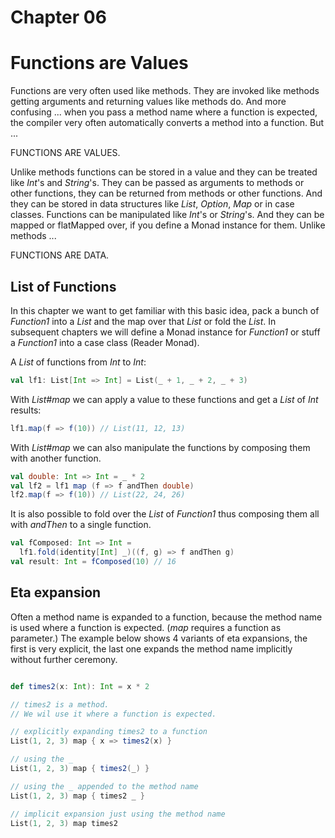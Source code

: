 # Chapter 06

# Functions are Values

Functions are very often used like methods. They are
invoked like methods getting arguments and returning
values like methods do. And more confusing ... when you pass a method name where a function is expected, the
compiler very often automatically converts a method
into a function. But ...

FUNCTIONS ARE VALUES.

Unlike methods functions can be stored in a value and
they can be treated like _Int_'s and _String_'s. They
can be passed as arguments to methods or other functions,
they can be returned from methods or other functions.
And they can be stored in data structures like _List_,
_Option_, _Map_ or in case classes. Functions can be
manipulated like _Int_'s or _String_'s. And they can be
mapped or flatMapped over, if you define a Monad instance
for them. Unlike methods ...

FUNCTIONS ARE DATA.

## List of Functions

In this chapter we want to get familiar with this basic
idea, pack a bunch of _Function1_ into a _List_ and the
map over that _List_ or fold the _List_. In subsequent
chapters we will define a Monad instance for _Function1_
or stuff a _Function1_ into a case class (Reader Monad).

A _List_ of functions from _Int_ to _Int_:

```scala
val lf1: List[Int => Int] = List(_ + 1, _ + 2, _ + 3)
```

With _List#map_ we can apply a value to these functions
and get a _List_ of _Int_ results:

```scala
lf1.map(f => f(10)) // List(11, 12, 13)
```

With _List#map_ we can also manipulate the functions
by composing them with another function.

```scala
val double: Int => Int = _ * 2
val lf2 = lf1 map (f => f andThen double)
lf2.map(f => f(10)) // List(22, 24, 26)
```

It is also possible to fold over the _List_ of
_Function1_ thus composing them all with _andThen_ to a
single function.

```scala
val fComposed: Int => Int =
  lf1.fold(identity[Int] _)((f, g) => f andThen g)
val result: Int = fComposed(10) // 16
```

## Eta expansion

Often a method name is expanded to a function, because
the method name is used where a function is expected.
(_map_ requires a function as parameter.) The example
below shows 4 variants of eta expansions, the first
is very explicit, the last one expands the method
name implicitly without further ceremony.

```scala

def times2(x: Int): Int = x * 2

// times2 is a method.
// We wil use it where a function is expected.

// explicitly expanding times2 to a function
List(1, 2, 3) map { x => times2(x) }

// using the _
List(1, 2, 3) map { times2(_) }

// using the _ appended to the method name
List(1, 2, 3) map { times2 _ }

// implicit expansion just using the method name
List(1, 2, 3) map times2
```
